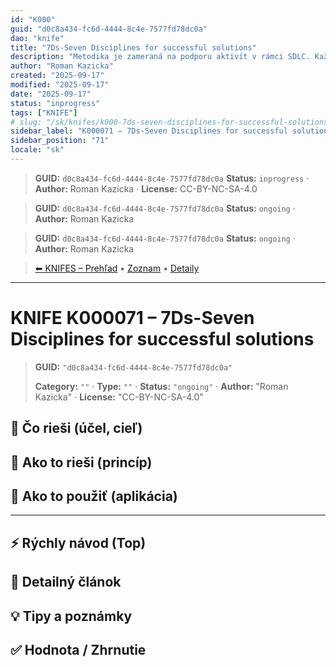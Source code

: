 ```yaml
---
id: "K000"
guid: "d0c8a434-fc6d-4444-8c4e-7577fd78dc0a"
dao: "knife"
title: "7Ds-Seven Disciplines for successful solutions"
description: "Metodika je zameraná na podporu aktivít v rámci SDLC. Každá potencálna iformácia má svoje miesto. A je úplne jedno v akej technológií sa implementuje."
author: "Roman Kazicka"
created: "2025-09-17"
modified: "2025-09-17"
date: "2025-09-17"
status: "inprogress"
tags: ["KNIFE"]
# slug: "/sk/knifes/k000-7ds-seven-disciplines-for-successful-solutions"
sidebar_label: "K000071 – 7Ds-Seven Disciplines for successful solutions"
sidebar_position: "71"
locale: "sk"
---
```

<!-- body:start -->

<!-- fm-visible: start -->
> **GUID:** `d0c8a434-fc6d-4444-8c4e-7577fd78dc0a`
> **Status:** `inprogress` · **Author:** Roman Kazicka · **License:** CC-BY-NC-SA-4.0
<!-- fm-visible: end -->
<!-- body:start -->

<!-- fm-visible: start -->
> **GUID:** `d0c8a434-fc6d-4444-8c4e-7577fd78dc0a`
> **Status:** `ongoing` · **Author:** Roman Kazicka
<!-- fm-visible: end -->
<!-- body:start -->

<!-- fm-visible: start -->
> **GUID:** `d0c8a434-fc6d-4444-8c4e-7577fd78dc0a`
> **Status:** `ongoing` · **Author:** Roman Kazicka
<!-- fm-visible: end -->
<!-- body:start -->

<!-- nav:knifes -->
> [⬅ KNIFES – Prehľad](../overview.md) • [Zoznam](../KNIFE_Overview_List.md) • [Detaily](../KNIFE_Overview_Details.md)
---
# KNIFE K000071 – 7Ds-Seven Disciplines for successful solutions
<!-- fm-visible: start -->

> **GUID:** `"d0c8a434-fc6d-4444-8c4e-7577fd78dc0a"`
>   
> **Category:** `""` · **Type:** `""` · **Status:** `"ongoing"` · **Author:** "Roman Kazicka" · **License:** "CC-BY-NC-SA-4.0"
<!-- fm-visible: end -->


## 🎯 Čo rieši (účel, cieľ)

## 🧩 Ako to rieši (princíp)

## 🧪 Ako to použiť (aplikácia)

---

## ⚡ Rýchly návod (Top)

## 📜 Detailný článok

## 💡 Tipy a poznámky

## ✅ Hodnota / Zhrnutie
